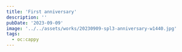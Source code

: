 ```yaml
---
title: 'First anniversary'
description: ''
pubDate: '2023-09-09'
image: '../../assets/works/20230909-spl3-anniversary-w1440.jpg'
tags:
  - oc:cappy
---
```

